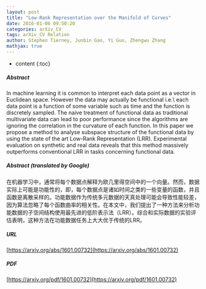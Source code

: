```yaml
---
layout: post
title: "Low-Rank Representation over the Manifold of Curves"
date: 2016-01-06 09:50:20
categories: arXiv_CV
tags: arXiv_CV Relation
author: Stephen Tierney, Junbin Gao, Yi Guo, Zhengwu Zhang
mathjax: true
---
```


* content
{:toc}

##### Abstract
In machine learning it is common to interpret each data point as a vector in Euclidean space. However the data may actually be functional i.e.\ each data point is a function of some variable such as time and the function is discretely sampled. The naive treatment of functional data as traditional multivariate data can lead to poor performance since the algorithms are ignoring the correlation in the curvature of each function. In this paper we propose a method to analyse subspace structure of the functional data by using the state of the art Low-Rank Representation (LRR). Experimental evaluation on synthetic and real data reveals that this method massively outperforms conventional LRR in tasks concerning functional data.

##### Abstract (translated by Google)
在机器学习中，通常将每个数据点解释为欧几里得空间中的一个向量。然而，数据实际上可能是功能性的，即，每个数据点是诸如时间之类的一些变量的函数，并且函数是离散采样的。功能数据作为传统多元数据的天真处理可能会导致性能较差，因为算法忽略了每个函数曲率的相关性。在本文中，我们提出了一种方法来分析功能数据的子空间结构使用最先进的低阶表示法（LRR）。综合和实际数据的实验评估表明，这种方法在功能数据任务上大大优于传统的LRR。

##### URL
[https://arxiv.org/abs/1601.00732](https://arxiv.org/abs/1601.00732)

##### PDF
[https://arxiv.org/pdf/1601.00732](https://arxiv.org/pdf/1601.00732)

